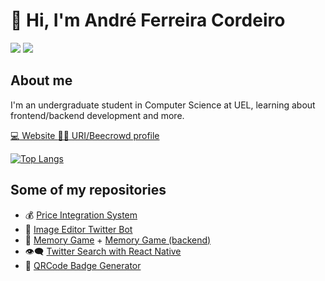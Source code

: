 # :wave: Hi, I'm André Ferreira Cordeiro

<div>
  <a href="https://www.linkedin.com/in/andré-ferreira-4b1257202/"> <img src="https://img.shields.io/badge/linkedin-%230077B5.svg?style=for-the-badge&logo=linkedin&logoColor=white"/></a> 
  <a href="mailto:andrefc36@gmail.com?subject=Hello%20again"> <img src="https://img.shields.io/badge/Gmail-D14836?style=for-the-badge&logo=gmail&logoColor=white"/></a>  
</div>


## About me
I'm an undergraduate student in Computer Science at UEL, learning about frontend/backend development and more.

<div>
  
<a href="https://andrefcordeiro.github.io" > :computer: Website </a>
<a href="https://www.urionlinejudge.com.br/judge/pt/profile/365037"> :student: URI/Beecrowd profile </a>
  
</div>

[![Top Langs](https://github-readme-stats.vercel.app/api/top-langs/?username=andrefcordeiro&theme=tokyonight)](https://github.com/andrefcordeiro/github-readme-stats)

## Some of my repositories
- :moneybag: [Price Integration System](https://github.com/andrefcordeiro/Sistema-Integracao-de-Precos)
- :palm_tree: [Image Editor Twitter Bot](https://github.com/andrefcordeiro/image-editor-bot)
- :brain: [Memory Game](https://github.com/andrefcordeiro/jogo-da-memoria) + [Memory Game (backend)](https://github.com/andrefcordeiro/jogo-da-memoria-backend)
- :eye_speech_bubble: [Twitter Search with React Native](https://github.com/andrefcordeiro/Twitter-Search-React-Native)
- :name_badge: [QRCode Badge Generator](https://github.com/andrefcordeiro/QRCode-Badge-Generator)
